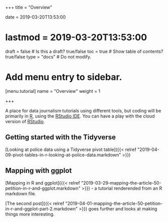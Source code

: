+++
title = "Overview"

date = 2019-03-20T13:53:00
# lastmod = 2019-03-20T13:53:00

draft = false  # Is this a draft? true/false
toc = true  # Show table of contents? true/false
type = "docs"  # Do not modify.

# Add menu entry to sidebar.
[menu.tutorial]
  name = "Overview"
  weight = 1



+++

A place for data journalism tutorials using different tools, but coding will be primarily in [R](https://www.r-project.org/), using the [RStudio IDE](https://www.rstudio.com/products/rstudio/download/). You can have a play with the cloud version of [RStudio](https://www.rstudio.cloud).

## Getting started with the Tidyverse
[Looking at police data using a Tidyverse pivot table]({{< relref "2019-04-09-pivot-tables-in-r-looking-at-police-data.markdown" >}}) 

## Mapping with ggplot
[Mapping in R and ggplot]({{< relref "2019-03-29-mapping-the-article-50-petition-in-r-and-ggplot.markdown" >}}) - a tutorial renderended from an R markdown file. 

[The second post]({{< relref "2019-04-01-mapping-the-article-50-petition-in-r-and-ggplot-part-2.markdown" >}}) goes further and looks at making things more interesting.

